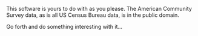This software is yours to do with as you please. The American Community Survey data, as is all US Census Bureau data, is in the public domain. 

Go forth and do something interesting with it...